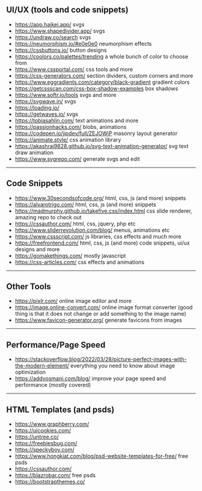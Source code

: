 ## UI/UX (tools and code snippets)
- <https://app.haikei.app/> svgs
- <https://www.shapedivider.app/> svgs
- <https://undraw.co/search> svgs
- <https://neumorphism.io/#e0e0e0> neumorphism effects
- <https://cssbuttons.io/> button designs
- <https://coolors.co/palettes/trending> a whole bunch of color to choose from
- <https://www.cssportal.com/> css tools and more
- <https://css-generators.com/> section dividers, custom corners and more
- <https://www.eggradients.com/category/black-gradient> gradient colors
- <https://getcssscan.com/css-box-shadow-examples> box shadows
- <https://www.softr.io/tools> svgs and more
- <https://svgwave.in/> svgs
- <https://loading.io/>
- <https://getwaves.io/> svgs
- <https://tobiasahlin.com/> text animations and more
- <https://passionhacks.com/> blobs, animations
- <https://codepen.io/jipdev/full/ZEJOWjP> masonry layout generator
- <https://animate.style/> css animation library
- <https://akashraj9828.github.io/svg-text-animation-generator/> svg text draw animation
- <https://www.svgrepo.com/> generate svgs and edit

---

## Code Snippets
- <https://www.30secondsofcode.org/> html, css, js (and more) snippets
- <https://alvarotrigo.com/> html, css, js (and more) snippets
- <https://madmurphy.github.io/takefive.css/index.html> css slide renderer, amazing repo to check out
- <https://cssauthor.com/> html, css, jquery, php etc
- <https://www.sliderrevolution.com/blog/> menus, animations etc
- <https://www.cssscript.com/> js libraries, css effects and much more
- <https://freefrontend.com/> html, css, js (and more) code snippets, ui/ux designs and more
- <https://gomakethings.com/> mostly javascript
- <https://css-articles.com/> css effects and animations

---

## Other Tools
- <https://pixlr.com/> online image editor and more
- <https://image.online-convert.com/> online image format converter (good thing is that it does not change or add something to the image name)
- <https://www.favicon-generator.org/> generate favicons from images

---

## Performance/Page Speed
- <https://stackoverflow.blog/2022/03/28/picture-perfect-images-with-the-modern-element/> everything you need to know about image optimization
- <https://addyosmani.com/blog/> improve your page speed and performance (mostly covered)

---

## HTML Templates (and psds)
- <https://www.graphberry.com/>
- <https://uicookies.com/>
- <https://untree.co/>
- <https://freebiesbug.com/>
- <https://speckyboy.com/>
- <https://www.hongkiat.com/blog/psd-website-templates-for-free/> free psds
- <https://cssauthor.com/>
- <https://blazrobar.com/> free psds
- <https://bootstrapthemes.co/>
